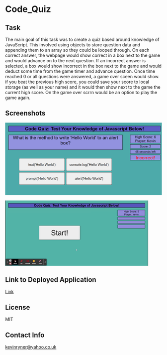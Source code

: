 # Code_Quiz

## Task

The main goal of this task was to create a quiz based around knowledge of JavaScript. This involved using objects to store question data and appending them to an array so they could be looped through. On each correct answer, the webpage would show correct in a box next to the game and would advance on to the next question. If an incorrect answer is selected, a box would show incorrect in the box next to the game and would deduct some time from the game timer and advance question. Once time reached 0 or all questions were answered, a game over sceen would show. if you beat the previous high score, you could save your score to local storage (as well as your name) and it would then show next to the game the current high score. On the game over scrrn would be an option to play the game again.

## Screenshots

![Screenshot](./assets/Code_Quiz_Screenshot.png)

![Gif](./assets/CodeQuiz.gif)

## Link to Deployed Application

[Link](https://kevinjr1998.github.io/Code_Quiz/)

## License 

MIT

## Contact Info

kevinryner@yahoo.co.uk
